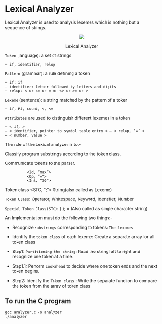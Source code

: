 # Lexical Analyzer

Lexical Analyzer is used to analysis lexemes which is nothing but a sequence of strings.

<div align="center">
  <img src="https://binaryterms.com/wp-content/uploads/2021/11/Lexical-Analysis-in-Compiler.jpg">
  <br>
  <p>Lexical Analyzer</p>
</div>

`Token` (language): a set of strings 

    – if, identifier, relop

`Pattern` (grammar): a rule defining a token

    – if: if
    – identifier: letter followed by letters and digits
    – relop: < or <= or = or <> or >= or >

`Lexeme` (sentence): a string matched by the pattern of a token 

    – if, Pi, count, <, <=

`Attributes` are used to distinguish different lexemes in a token

    – < if, >
    – < identifier, pointer to symbol table entry > – < relop, ‘=’ >
    – < number, value >

The role of the Lexical analyzer is to:-

Classify program substrings according to the token class. 

Communicate tokens to the parser.

              <Id, “max”> 
              <Op, “=“>
              <Int, “50”>

Token class <STC, “;”> String(also called as Lexeme)

`Token Class`: Operator, Whitespace, Keyword, Identifier, Number

`Special Token Class(STC)`: ( ); = (Also called as single character string)

An Implementation must do the following two things:-

 -  Recognize `substrings` corresponding to tokens: `The lexemes`
 -  Identify the `token class` of each lexeme: Create a separate array for all token class

 - Step1: `Partitioning the string`: Read the string left to right and recognize one token at a time.
 - Step1.1: Perform `Lookahead` to decide where one token ends and the next token begins.
 - Step2: Identify the `Token class` : Write the separate function to compare the token from the array of token class

## To run the C program

```shell
gcc analyzer.c -o analyzer
./analyzer
```

